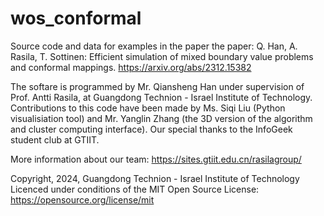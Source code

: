 # wos_conformal
Source code and data for examples in the paper the paper:
Q. Han, A. Rasila, T. Sottinen: Efficient simulation of mixed boundary value problems and conformal mappings. https://arxiv.org/abs/2312.15382

The softare is programmed by Mr. Qiansheng Han under supervision of Prof. Antti Rasila, at Guangdong Technion - Israel Institute of Technology. Contributions to this code have been made by Ms. Siqi Liu (Python visualisiation tool) and Mr. Yanglin Zhang (the 3D version of the algorithm and cluster computing interface). Our special thanks to the InfoGeek student club at GTIIT.

More information about our team: https://sites.gtiit.edu.cn/rasilagroup/

Copyright, 2024, Guangdong Technion - Israel Institute of Technology
Licenced under conditions of the MIT Open Source License: https://opensource.org/license/mit

